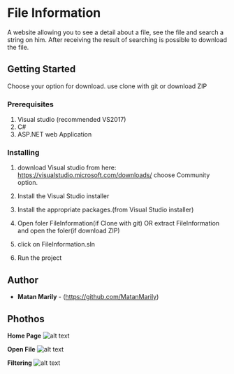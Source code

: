 # File Information

A website allowing you to see a detail about a file, see the file and search a string on him.
After receiving the result of searching is possible to download the file.

## Getting Started

Choose your option for download.
use clone with git or download ZIP

### Prerequisites

1. Visual studio (recommended VS2017)
2. C# 
3. ASP.NET web Application

### Installing

1. download Visual studio from here: https://visualstudio.microsoft.com/downloads/
   choose Community option.
2. Install the Visual Studio installer
3. Install the appropriate packages.(from Visual Studio installer)

4. Open foler FileInformation(if Clone with git)
OR extract FileInformation and open the foler(if download ZIP)

5. click on FileInformation.sln
6. Run the project
  
## Author

* **Matan Marily** - (https://github.com/MatanMarily)

## Phothos
**Home Page**
![alt text](https://i.ibb.co/5KjcnKs/HomePage.jpg)

**Open File**
![alt text](https://i.ibb.co/TY7BMT8/OpenFile.jpg)

**Filtering**
![alt text](https://i.ibb.co/QfLm3FH/Filtering.jpg)
